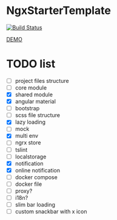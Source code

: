 # NgxStarterTemplate

[![Build Status](https://travis-ci.org/matsta25/ngx-starter-template.svg?branch=master)](https://travis-ci.org/matsta25/ngx-starter-template)

[DEMO](https://matsta25.github.io/ngx-starter-template)

# TODO list

 *  [ ] project files structure
 *  [ ] core module
 *  [x] shared module
 *  [x] angular material
 *  [ ] bootstrap
 *  [ ] scss file structure
 *  [x] lazy loading
 *  [ ] mock
 *  [x] multi env
 *  [ ] ngrx store
 *  [ ] tslint
 *  [ ] localstorage
 *  [x] notification
 *  [x] online notification
 *  [ ] docker compose
 *  [ ] docker file
 *  [ ] proxy?
 *  [ ] i18n?
 *  [ ] slim bar loading
 *  [ ] custom snackbar with x icon
